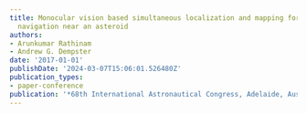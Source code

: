 ```yaml
---
title: Monocular vision based simultaneous localization and mapping for close proximity
  navigation near an asteroid
authors:
- Arunkumar Rathinam
- Andrew G. Dempster
date: '2017-01-01'
publishDate: '2024-03-07T15:06:01.526480Z'
publication_types:
- paper-conference
publication: '*68th International Astronautical Congress, Adelaide, Australia*'
---
```

